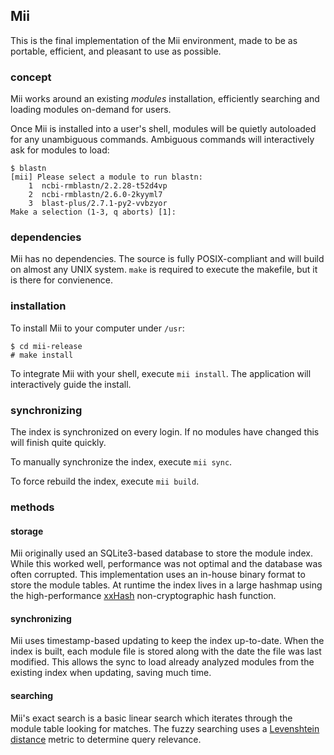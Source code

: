 ## Mii
This is the final implementation of the Mii environment, made to be as portable, efficient, and pleasant to use as possible.

### concept
Mii works around an existing *modules* installation, efficiently searching and loading modules on-demand for users.

Once Mii is installed into a user's shell, modules will be quietly autoloaded for any unambiguous commands. Ambiguous commands will interactively ask for modules to load:

```shell
$ blastn
[mii] Please select a module to run blastn:
    1  ncbi-rmblastn/2.2.28-t52d4vp
    2  ncbi-rmblastn/2.6.0-2kyyml7
    3  blast-plus/2.7.1-py2-vvbzyor
Make a selection (1-3, q aborts) [1]:
```

### dependencies
Mii has no dependencies. The source is fully POSIX-compliant and will build on almost any UNIX system.
`make` is required to execute the makefile, but it is there for convienence.

### installation
To install Mii to your computer under `/usr`:
```shell
$ cd mii-release
# make install
```

To integrate Mii with your shell, execute `mii install`.
The application will interactively guide the install.

### synchronizing
The index is synchronized on every login. If no modules have changed this will finish quite quickly.

To manually synchronize the index, execute `mii sync`.

To force rebuild the index, execute `mii build`.

### methods

#### storage
Mii originally used an SQLite3-based database to store the module index. While this worked well, performance was not optimal and the database was often corrupted.
This implementation uses an in-house binary format to store the module tables.
At runtime the index lives in a large hashmap using the high-performance [xxHash](https://github.com/Cyan4973/xxHash) non-cryptographic hash function.

#### synchronizing
Mii uses timestamp-based updating to keep the index up-to-date.
When the index is built, each module file is stored along with the date the file was last modified.
This allows the sync to load already analyzed modules from the existing index when updating, saving much time.

#### searching
Mii's exact search is a basic linear search which iterates through the module table looking for matches.
The fuzzy searching uses a [Levenshtein distance](https://en.wikipedia.org/wiki/Levenshtein_distance) metric to determine query relevance.
